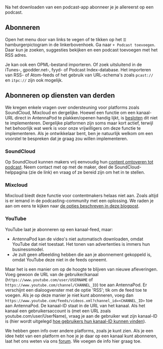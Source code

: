 Na het downloaden van een podcast-app abonneer je je allereerst op een podcast.

## Abonneren

Open het menu door van links te vegen of te tikken op het `☰` hamburgerpictogram
in de linkerbovenhoek. Ga naar `+ Podcast toevoegen`. Daar kun je zoeken,
suggesties bekijken en een podcast toevoegen met het RSS adres.

Je kan ook een OPML-bestand importeren. Of zoek uitsluitend in de iTunes-,
gpodder.net-, fyyd- of Podcast Index-database. Het importeren van RSS- of
Atom-feeds of het gebruik van URL-schema's zoals `pcast://` en `itpc://` zijn
ook mogelijk.

## Abonneren op diensten van derden

We kregen enkele vragen over ondersteuning voor platforms zoals SoundCloud,
Mixcloud en dergelijke. Hoewel een functie om een kanaal-URL direct in
AntennaPod te plakken/openen handig lijkt, is [besloten](https://github.com/AntennaPod/AntennaPod/issues/1297)
dit niet te implementeren. Dergelijke platformen zijn soms maar kort actief,
terwijl het behoorlijk wat werk is voor onze vrijwilligers om deze functie te
implementeren. Als je ontwikkelaar bent, ben je natuurlijk welkom om een
voorstel te bespreken dat je graag zou willen implementeren.

### SoundCloud

Op SoundCloud kunnen makers vrij eenvoudig hun [content omtoveren tot
podcast](https://help.soundcloud.com/hc/en-us/articles/115003451347-Adding-tracks-to-your-RSS-feed).
Neem contact met op met de maker, deel de SoundCloud-helppagina (zie de link) en
vraag of ze bereid zijn om het in te stellen.

### Mixcloud

Mixcloud biedt deze functie voor contentmakers helaas niet aan. Zoals altijd is
er iemand in de podcasting-community met een oplossing. We raden je aan om eens
te kijken naar [de opties beschreven in deze blogpost](https://www.openparenthesis.org/2015/01/05/mixcloud-to-rss-with-enclosures).

### YouTube

YouTube laat je abonneren op een kanaal-feed, maar:

- AntennaPod kan de video's niet automatisch downloaden, omdat YouTube dat niet
toestaat. Het tonen van advertenties is immers hun businessmodel.
- Je zult geen afbeelding hebben die aan je abonnement gekoppeld is, omdat
YouTube deze niet in de feeds opneemt.

Maar het is een manier om op de hoogte te blijven van nieuwe afleveringen. Voeg
gewoon de URL van de gebruiker/kanaal (`https://www.youtube.com/user/USERNAME`
of `https://www.youtube.com/channel/CHANNEL_ID`) toe aan AntennaPod. Er
verschijnt een dialoogvenster met de optie 'RSS'; tik om de feed toe te voegen.
Als je op deze manier je niet kunt abonneren, voeg dan
`https://www.youtube.com/feeds/videos.xml?channel_id=<CHANNEL_ID>` toe aan
AntennaPod. De kanaal-ID staat in de URL van het kanaal. Als het kanaal een
gebruikersaccount is (met een URL zoals youtube.com/user/UserName), vraag je aan
de gebruiker wat zijn kanaal-ID is (hier wordt uitgelegd [hoe gebruikers hun
kanaal-ID kunnen vinden](https://support.google.com/youtube/answer/3250431?hl=nl)).

We hebben geen info over andere platforms, zoals je kunt zien. Als je een idee
hebt van een platform en hoe je je daar op een kanaal kunt abonneren, laat het
ons weten via ons [forum](https://forum.antennapod.org/). We voegen de info hier
graag toe.
